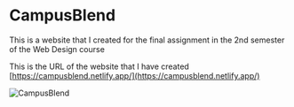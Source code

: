 # CampusBlend

This is a website that I created for the final assignment in the 2nd semester of the Web Design course

This is the URL of the website that I have created [https://campusblend.netlify.app/](https://campusblend.netlify.app/)

![CampusBlend](https://github.com/HamdiHarahap/campus-blend/assets/162338226/e25f2c9d-95bb-4dc0-9a99-17de44252ecf)
